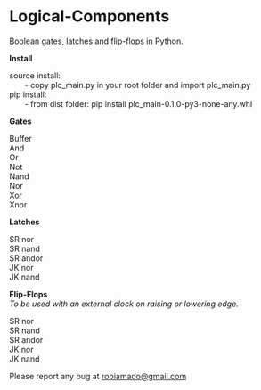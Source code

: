 # Logical-Components
Boolean gates, latches and flip-flops in Python.

**Install**

source install:<br>
&nbsp;&nbsp;&nbsp;&nbsp;&nbsp;&nbsp; - copy plc_main.py in your root folder and import plc_main.py<br>
pip install:<br>
&nbsp;&nbsp;&nbsp;&nbsp;&nbsp;&nbsp; - from dist folder: pip install plc_main-0.1.0-py3-none-any.whl<br>

**Gates**

Buffer<br>
And<br>
Or<br>
Not<br>
Nand<br>
Nor<br>
Xor<br>
Xnor<br>

**Latches**

SR nor<br>
SR nand<br>
SR andor<br>
JK nor<br>
JK nand<br>

**Flip-Flops**<br>
*To be used with an external clock on raising or lowering edge.*

SR nor<br>
SR nand<br>
SR andor<br>
JK nor<br>
JK nand<br>

Please report any bug at robiamado@gmail.com
